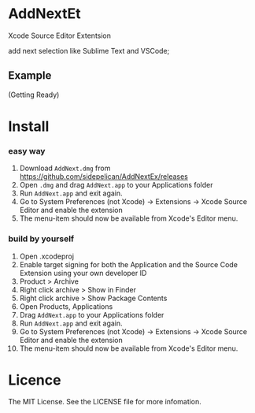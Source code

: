# AddNextEt
Xcode Source Editor Extentsion

add next selection like Sublime Text and VSCode;

## Example

(Getting Ready)

# Install

### easy way
1. Download `AddNext.dmg` from https://github.com/sidepelican/AddNextEx/releases
1. Open `.dmg` and drag `AddNext.app` to your Applications folder
1. Run `AddNext.app` and exit again.
1. Go to System Preferences (not Xcode) -> Extensions -> Xcode Source Editor and enable the extension
1. The menu-item should now be available from Xcode's Editor menu.

### build by yourself
1. Open .xcodeproj
1. Enable target signing for both the Application and the Source Code Extension using your own developer ID
1. Product > Archive
1. Right click archive > Show in Finder
1. Right click archive > Show Package Contents
1. Open Products, Applications
1. Drag `AddNext.app` to your Applications folder
1. Run `AddNext.app` and exit again.
1. Go to System Preferences (not Xcode) -> Extensions -> Xcode Source Editor and enable the extension
1. The menu-item should now be available from Xcode's Editor menu.

# Licence
The MIT License. See the LICENSE file for more infomation.
